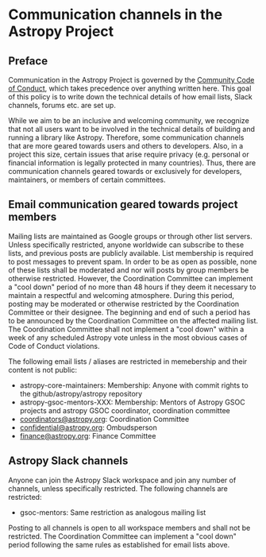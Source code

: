 # Communication channels in the Astropy Project

## Preface

Communication in the Astropy Project is governed by the [Community
Code of Conduct](https://www.astropy.org/code_of_conduct.html), which
takes precedence over anything written here. This goal of this policy is
to write down the technical details of how email lists, Slack
channels, forums etc. are set up.

While we aim to be an inclusive and welcoming community, we
recognize that not all users want to be involved in the technical
details of building and running a library like Astropy. Therefore, some
communication channels that are more geared towards users and others
to developers. Also, in a project this size, certain issues that
arise require privacy (e.g. personal or financial information is
legally protected in many countries). Thus, there are communication
channels geared towards or exclusively for developers, maintainers, or
members of certain committees.


## Email communication geared towards project members

Mailing lists are maintained as Google groups or through other list
servers. Unless specifically restricted, anyone worldwide can
subscribe to these lists, and previous posts are publicly
available. List membership is required to post messages to prevent
spam.  In order to be as open as possible, none of these lists shall
be moderated and nor will posts by group members be otherwise
restricted. However, the Coordination Committee can implement a "cool
down" period of no more than 48 hours if they deem it necessary to
maintain a respectful and welcoming atmosphere. During this period,
posting may be moderated or otherwise restricted by the Coordination
Committee or their designee. The beginning and end of such a period has to be announced
by the Coordination Committee on the affected mailing list. The
Coordination Committee shall not implement a "cool down" within a week
of any scheduled Astropy vote unless in the most obvious cases of Code
of Conduct violations.


The following email lists / aliases are restricted in memebership and
their content is not public:

- astropy-core-maintainers: Membership: Anyone with commit rights to the github/astropy/astropy repository
- astropy-gsoc-mentors-XXX: Membership: Mentors of Astropy GSOC projects and astropy GSOC coordinator, coordination committee
- coordinators@astropy.org: Coordination Committee
- confidential@astropy.org: Ombudsperson
- finance@astropy.org: Finance Committee


## Astropy Slack channels

Anyone can join the Astropy Slack workspace and join any number of channels, unless specifically restricted. The following channels are restricted:

- gsoc-mentors: Same restriction as analogous mailing list

Posting to all channels is open to all workspace members and shall
not be restricted. The Coordination Committee can implement a "cool
down" period following the same rules as established for email lists
above.
